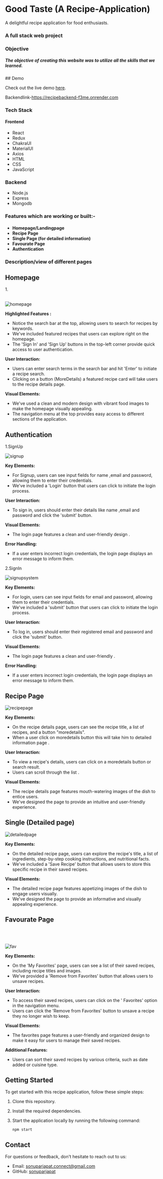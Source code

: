 <h1>Good Taste (A Recipe-Application)</h1>
<p>A delightful recipe application for food enthusiasts.</p>
<h3>A full stack web project</h3>
<h3>Objective</h3>
<h5>The objective of creating this website was to utilize all the skills that we learned.</h5>
## Demo

Check out the live demo [here](https://goodtasteappliaction.netlify.app/).

Backendlink-https://recipebackend-f3me.onrender.com

<h3>Tech Stack</h3>
<h4>Frontend</h4>
<ul>
  <li>
    React</li>
  <li>Redux</li>
  <li>ChakraUI</li>
  <li>MaterialUI</li>
  <li>Axios</li>

  <li>HTML</li>
  <li>CSS</li><li>JavaScript</li>
  </ul>
  
  <h3>Backend</h3>
  <ul>
  <li>Node.js</li>
   <li>Express</li>
   <li>Mongodb</li>
  </ul>
  

<h3>Features which are working or built:-</h3>

<h4>
<ul>
  <li>Homepage/Landingpage</li>
  <li>Recipe Page</li>
  <li>Single Page (for detailed information)</li>
  <li>Favourate Page </li>
 
  <li>Authentication</li>
    </ul>

  <h3>Description/view of different pages</h3>
  <h2>Homepage</h2>
  1.<br></br>
  
![homepage](https://github.com/sonuparjapat/Recipe-Application/assets/115461488/7a94624a-73e1-4ca3-be56-986e625ffde7)

**Highlighted Features :**
- Notice the search bar at the top, allowing users to search for recipes by keywords.
- We've included featured recipes that users can explore right on the homepage.
- The 'Sign In' and 'Sign Up' buttons in the top-left corner provide quick access to user authentication.

**User Interaction:**
- Users can enter search terms in the search bar and hit 'Enter' to initiate a recipe search.
- Clicking on a button (MoreDetails) a featured recipe card will take users to the recipe details page.

**Visual Elements:**
- We've used a clean and modern design with vibrant food images to make the homepage visually appealing.
- The navigation menu at the top provides easy access to different sections of the application.

<h2>Authentication</h2>
1.SignUp

![signup](https://github.com/sonuparjapat/Recipe-Application/assets/115461488/80301c09-a9af-4c24-81a2-1ab924490deb)

**Key Elements:**
- For Signup, users can see input fields for name ,email and password, allowing them to enter their credentials.
- We've included a 'Login' button that users can click to initiate the login process.

**User Interaction:**
- To sign in, users should enter their details like name ,email and password and click the 'submit' button.

**Visual Elements:**
- The login page features a clean and user-friendly design .

**Error Handling:**
- If a user enters incorrect login credentials, the login page displays an error message to inform them.

  
2.SignIn


![signupsystem](https://github.com/sonuparjapat/Recipe-Application/assets/115461488/b5e4dfc0-000e-4d8a-bf2f-7cacf4db44be)

**Key Elements:**
- For login, users can see input fields for email and password, allowing them to enter their credentials.
- We've included a 'submit' button that users can click to initiate the login process.

**User Interaction:**
- To log in, users should enter their registered email and password and click the 'submit' button.


**Visual Elements:**
- The login page features a clean and user-friendly .

**Error Handling:**
- If a user enters incorrect login credentials, the login page displays an error message to inform them.

<h2>Recipe Page </h3>


![recipepage](https://github.com/sonuparjapat/Recipe-Application/assets/115461488/f17238ce-485c-4730-9692-5c07d4329eaa)

**Key Elements:**
- On the recipe details page, users can see the recipe title, a list of recipes, and a button "moredetails".
- When  a  user click on moredetails button this will take him to detailed information page .

**User Interaction:**
- To view a recipe's details, users can click on a moredetails button or search result.
- Users can scroll through the list .

**Visual Elements:**
- The recipe details page features mouth-watering images of the dish to entice users.
- We've designed the page to provide an intuitive and user-friendly experience.


<h2>Single (Detailed page)</h2>


![detailedpage](https://github.com/sonuparjapat/Recipe-Application/assets/115461488/c62ed93e-7613-4477-9bd9-d4c716a4f0b6)


**Key Elements:**
- On the detailed recipe page, users can explore the recipe's title, a list of ingredients, step-by-step cooking instructions, and nutritional facts.
- We've included a 'Save Recipe' button that allows users to store this specific recipe in their saved recipes.

**Visual Elements:**
- The detailed recipe page features appetizing images of the dish to engage users visually.
- We've designed the page to provide an informative and visually appealing experience.


<h2>Favourate Page</h2>
<br></br>

![fav](https://github.com/sonuparjapat/Recipe-Application/assets/115461488/ccd88f02-8d09-407e-bc80-1c615ed1a0d8)

**Key Elements:**
- On the 'My Favorites' page, users can see a list of their saved recipes, including recipe titles and images.
- We've provided a 'Remove from Favorites' button that allows users to unsave recipes.

**User Interaction:**
- To access their saved recipes, users can click on the ' Favorites'  option in the navigation menu.
- Users can click the 'Remove from Favorites' button to unsave a recipe they no longer wish to keep.

**Visual Elements:**
- The favorites page features a user-friendly and organized design to make it easy for users to manage their saved recipes.

**Additional Features:**
- Users can sort their saved recipes by various criteria, such as date added or cuisine type.


## Getting Started

To get started with this recipe application, follow these simple steps:

1. Clone this repository.
2. Install the required dependencies.
3. Start the application locally by running the following command:
   
   ```shell
   npm start

## Contact

For questions or feedback, don't hesitate to reach out to us:

- Email: sonuparjapat.connect@gmail.com
- GitHub: [sonuparjapat](https://github.com/sonuparjapat)






